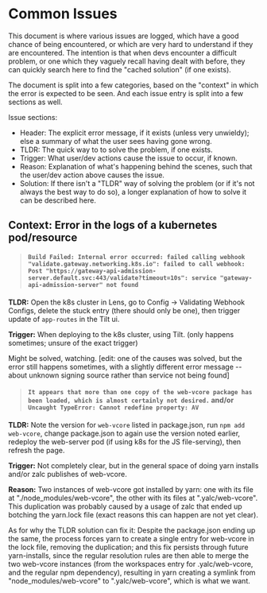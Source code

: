 # Common Issues

This document is where various issues are logged, which have a good chance of being encountered, or which are very hard to understand if they are encountered. The intention is that when devs encounter a difficult problem, or one which they vaguely recall having dealt with before, they can quickly search here to find the "cached solution" (if one exists).

The document is split into a few categories, based on the "context" in which the error is expected to be seen. And each issue entry is split into a few sections as well.

Issue sections:
* Header: The explicit error message, if it exists (unless very unwieldy); else a summary of what the user sees having gone wrong.
* TLDR: The quick way to to solve the problem, if one exists.
* Trigger: What user/dev actions cause the issue to occur, if known.
* Reason: Explanation of what's happening behind the scenes, such that the user/dev action above causes the issue.
* Solution: If there isn't a "TLDR" way of solving the problem (or if it's not always the best way to do so), a longer explanation of how to solve it can be described here.

## Context: Error in the logs of a kubernetes pod/resource

> #### `Build Failed: Internal error occurred: failed calling webhook "validate.gateway.networking.k8s.io": failed to call webhook: Post "https://gateway-api-admission-server.default.svc:443/validate?timeout=10s": service "gateway-api-admission-server" not found`

**TLDR:** Open the k8s cluster in Lens, go to Config -> Validating Webhook Configs, delete the stuck entry (there should only be one), then trigger update of `app-routes` in the Tilt ui.

**Trigger:** When deploying to the k8s cluster, using Tilt. (only happens sometimes; unsure of the exact trigger)

Might be solved, watching. [edit: one of the causes was solved, but the error still happens sometimes, with a slightly different error message -- about unknown signing source rather than service not being found]

> #### `It appears that more than one copy of the web-vcore package has been loaded, which is almost certainly not desired.` and/or `Uncaught TypeError: Cannot redefine property: AV`

**TLDR:** Note the version for `web-vcore` listed in package.json, run `npm add web-vcore`, change package.json to again use the version noted earlier, redeploy the web-server pod (if using k8s for the JS file-serving), then refresh the page.

**Trigger:** Not completely clear, but in the general space of doing yarn installs and/or zalc publishes of web-vcore.

**Reason:** Two instances of web-vcore got installed by yarn: one with its file at "./node_modules/web-vcore", the other with its files at ".yalc/web-vcore". This duplication was probably caused by a usage of zalc that ended up botching the yarn.lock file (exact reasons this can happen are not yet clear).

As for why the TLDR solution can fix it: Despite the package.json ending up the same, the process forces yarn to create a single entry for web-vcore in the lock file, removing the duplication; and this fix persists through future yarn-installs, since the regular resolution rules are then able to merge the two web-vcore instances (from the workspaces entry for .yalc/web-vcore, and the regular npm dependency), resulting in yarn creating a symlink from "node_modules/web-vcore" to ".yalc/web-vcore", which is what we want.